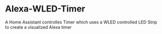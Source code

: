 # Alexa-WLED-Timer
A Home Assistant controlles Timer which uses a WLED controlled LED Strip to create a visualized Alexa timer
